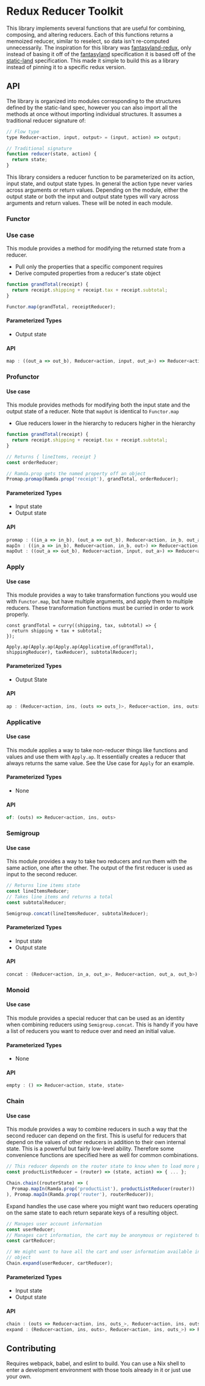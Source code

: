 # Redux Reducer Toolkit

This library implements several functions that are useful for combining,
composing, and altering reducers. Each of this functions returns a memoized
reducer, similar to reselect, so data isn't re-computed unnecessarily. The
inspiration for this library was
[fantasyland-redux](https://github.com/philipnilsson/fantasyland-redux), only
instead of basing it off of the
[fantasyland](https://github.com/fantasyland/fantasy-land) specification it is
based off of the [static-land](https://github.com/rpominov/static-land)
specification. This made it simple to build this as a library instead of pinning
it to a specific redux version.

## API

The library is organized into modules corresponding to the structures defined by
the static-land spec, however you can also import all the methods at once
without importing individual structures. It assumes a traditional reducer
signature of:

```javascript
// Flow type
type Reducer<action, input, output> = (input, action) => output;

// Traditional signature
function reducer(state, action) {
  return state;
}
```

This library considers a reducer function to be parameterized on its action,
input state, and output state types. In general the action type never varies
across arguments or return values. Depending on the module, either the output
state or both the input and output state types will vary across arguments and
return values. These will be noted in each module.

### Functor

### Use case

This module provides a method for modifying the returned state from a reducer.

* Pull only the properties that a specific component requires
* Derive computed properties from a reducer's state object

```javascript
function grandTotal(receipt) {
  return receipt.shipping + receipt.tax + receipt.subtotal;
}

Functor.map(grandTotal, receiptReducer);
```

#### Parameterized Types

* Output state

#### API

```javascript
map : ((out_a => out_b), Reducer<action, input, out_a>) => Reducer<action, input, out_b>)
```

### Profunctor

#### Use case

This module provides methods for modifying both the input state and the output
state of a reducer. Note that `mapOut` is identical to `Functor.map`

* Glue reducers lower in the hierarchy to reducers higher in the hierarchy

```javascript
function grandTotal(receipt) {
  return receipt.shipping + receipt.tax + receipt.subtotal;
}

// Returns { lineItems, receipt }
const orderReducer;

// Ramda.prop gets the named property off an object
Promap.promap(Ramda.prop('receipt'), grandTotal, orderReducer);
```

#### Parameterized Types

* Input state
* Output state

#### API

```javascript
promap : ((in_a => in_b), (out_a => out_b), Reducer<action, in_b, out_a>) => Reducer<action, in_a, out_b>
mapIn : ((in_a => in_b), Reducer<action, in_b, out>) => Reducer<action, in_a, out>
mapOut : ((out_a => out_b), Reducer<action, input, out_a>) => Reducer<action, input, out_b>)
```

### Apply

#### Use case

This module provides a way to take transformation functions you would use with
`Functor.map`, but have multiple arguments, and apply them to multiple reducers.
These transformation functions must be curried in order to work properly.

```
const grandTotal = curry((shipping, tax, subtotal) => {
  return shipping + tax + subtotal;
});

Apply.ap(Apply.ap(Apply.ap(Applicative.of(grandTotal), shippingReducer), taxReducer), subtotalReducer);
```

#### Parameterized Types

* Output State

#### API

```javascript
ap : (Reducer<action, ins, (outs => outs_)>, Reducer<action, ins, outs>) => Reducer<action, ins, outs_>
```

### Applicative

#### Use case

This module applies a way to take non-reducer things like functions and values
and use them with `Apply.ap`. It essentially creates a reducer that always
returns the same value. See the Use case for `Apply` for an example.

#### Parameterized Types

* None

#### API

```javascript
of: (outs) => Reducer<action, ins, outs>
```

### Semigroup

#### Use case

This module provides a way to take two reducers and run them with the same
action, one after the other. The output of the first reducer is used as input to
the second reducer.

```javascript
// Returns line items state
const lineItemsReducer;
// Takes line items and returns a total
const subtotalReducer;

Semigroup.concat(lineItemsReducer, subtotalReducer);
```

#### Parameterized Types

* Input state
* Output state

#### API

```javascript
concat : (Reducer<action, in_a, out_a>, Reducer<action, out_a, out_b>) => Reducer<action, in_a, out_b>
```

### Monoid

#### Use case

This module provides a special reducer that can be used as an identity when
combining reducers using `Semigroup.concat`. This is handy if you have a list of
reducers you want to reduce over and need an initial value.

#### Parameterized Types

* None

#### API

```javascript
empty : () => Reducer<action, state, state>
```

### Chain

#### Use case

This module provides a way to combine reducers in such a way that the second
reducer can depend on the first. This is useful for reducers that depend on the
values of other reducers in addition to their own internal state. This is a
powerful but fairly low-level ability. Therefore some convenience functions are
specified here as well for common combinations.

```javascript
// This reducer depends on the router state to know when to load more products
const productListReducer = (router) => (state, action) => { ... };

Chain.chain((routerState) => (
  Promap.mapIn(Ramda.prop('productList'), productListReducer(router))
), Promap.mapIn(Ramda.prop('router'), routerReducer));
```

Expand handles the use case where you might want two reducers operating on the
same state to each return separate keys of a resulting object.

```javascript
// Manages user account information
const userReducer;
// Manages cart information, the cart may be anonymous or registered to a user.
const cartReducer;

// We might want to have all the cart and user information available in the same
// object
Chain.expand(userReducer, cartReducer);
```

#### Parameterized Types

* Input state
* Output state

#### API

```javascript
chain : (outs => Reducer<action, ins, outs_>, Reducer<action, ins, outs>) => Reducer<action, ins, outs_>
expand : (Reducer<action, ins, outs>, Reducer<action, ins, outs_>) => Reducer<action, ins, outs & outs_>
```

## Contributing

Requires webpack, babel, and eslint to build. You can use a Nix shell to enter a
development environment with those tools already in it or just use your own.
